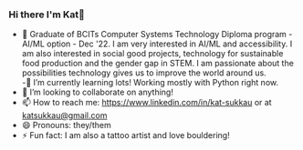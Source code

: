 ### Hi there I'm Kat👋



- 🔭 Graduate of BCITs Computer Systems Technology Diploma program - AI/ML option - Dec '22. I am very interested in AI/ML and accessibility. I am also interested in social good projects, technology for sustainable food production and the gender gap in STEM. I am passionate about the possibilities technology gives us to improve the world around us.  
-🌱 I’m currently learning lots! Working mostly with Python right now.  
- 👯 I’m looking to collaborate on anything!  
- 📫 How to reach me: https://www.linkedin.com/in/kat-sukkau or at katsukkau@gmail.com  
- 😄 Pronouns: they/them  
- ⚡ Fun fact: I am also a tattoo artist and love bouldering!  

